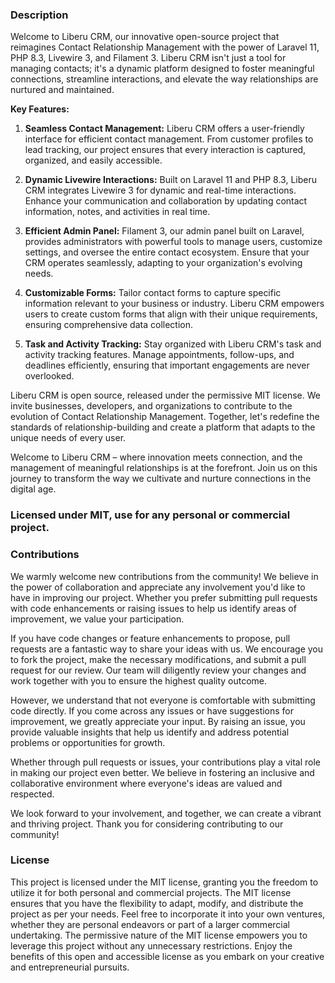 ### Description
Welcome to Liberu CRM, our innovative open-source project that reimagines Contact Relationship Management with the power of Laravel 11, PHP 8.3, Livewire 3, and Filament 3. Liberu CRM isn't just a tool for managing contacts; it's a dynamic platform designed to foster meaningful connections, streamline interactions, and elevate the way relationships are nurtured and maintained.

**Key Features:**

1. **Seamless Contact Management:** Liberu CRM offers a user-friendly interface for efficient contact management. From customer profiles to lead tracking, our project ensures that every interaction is captured, organized, and easily accessible.

2. **Dynamic Livewire Interactions:** Built on Laravel 11 and PHP 8.3, Liberu CRM integrates Livewire 3 for dynamic and real-time interactions. Enhance your communication and collaboration by updating contact information, notes, and activities in real time.

3. **Efficient Admin Panel:** Filament 3, our admin panel built on Laravel, provides administrators with powerful tools to manage users, customize settings, and oversee the entire contact ecosystem. Ensure that your CRM operates seamlessly, adapting to your organization's evolving needs.

4. **Customizable Forms:** Tailor contact forms to capture specific information relevant to your business or industry. Liberu CRM empowers users to create custom forms that align with their unique requirements, ensuring comprehensive data collection.

5. **Task and Activity Tracking:** Stay organized with Liberu CRM's task and activity tracking features. Manage appointments, follow-ups, and deadlines efficiently, ensuring that important engagements are never overlooked.

Liberu CRM is open source, released under the permissive MIT license. We invite businesses, developers, and organizations to contribute to the evolution of Contact Relationship Management. Together, let's redefine the standards of relationship-building and create a platform that adapts to the unique needs of every user.

Welcome to Liberu CRM – where innovation meets connection, and the management of meaningful relationships is at the forefront. Join us on this journey to transform the way we cultivate and nurture connections in the digital age.

### Licensed under MIT, use for any personal or commercial project.

### Contributions

We warmly welcome new contributions from the community! We believe in the power of collaboration and appreciate any involvement you'd like to have in improving our project. Whether you prefer submitting pull requests with code enhancements or raising issues to help us identify areas of improvement, we value your participation.

If you have code changes or feature enhancements to propose, pull requests are a fantastic way to share your ideas with us. We encourage you to fork the project, make the necessary modifications, and submit a pull request for our review. Our team will diligently review your changes and work together with you to ensure the highest quality outcome.

However, we understand that not everyone is comfortable with submitting code directly. If you come across any issues or have suggestions for improvement, we greatly appreciate your input. By raising an issue, you provide valuable insights that help us identify and address potential problems or opportunities for growth.

Whether through pull requests or issues, your contributions play a vital role in making our project even better. We believe in fostering an inclusive and collaborative environment where everyone's ideas are valued and respected.

We look forward to your involvement, and together, we can create a vibrant and thriving project. Thank you for considering contributing to our community!
<!--/h-->

### License

This project is licensed under the MIT license, granting you the freedom to utilize it for both personal and commercial projects. The MIT license ensures that you have the flexibility to adapt, modify, and distribute the project as per your needs. Feel free to incorporate it into your own ventures, whether they are personal endeavors or part of a larger commercial undertaking. The permissive nature of the MIT license empowers you to leverage this project without any unnecessary restrictions. Enjoy the benefits of this open and accessible license as you embark on your creative and entrepreneurial pursuits.
<!--/h-->
